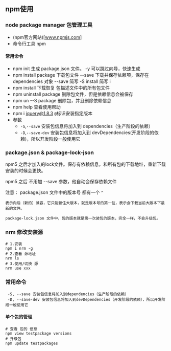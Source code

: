 ## npm使用

### node package manager 包管理工具

- (npm官方网站)[www.npmjs.com]
- 命令行工具 npm

#### 常用命令

- npm init 生成 package.json 文件。 -y 可以跳过向导，快速生成
- npm install package 下载包文件 --save 下载并保存依赖项，保存在 dependencies 对象 --save  简写 -S  install 简写 i
- npm install 下载恢复 包描述文件中的所有包文件
- npm uninstall package 删除包文件，但是依赖信息会被保存
- npm un --S package 删除包，并且删除依赖信息
- npm help 查看使用帮助
- npm i jquery@1.8.3 
  `@`标识安装指定版本 
- 参数
  + `-S`,`--save` 安装包信息将加入到 dependencies（生产阶段的依赖）
  + `-D`,`--save-dev` 安装包信息将加入到	devDependencies(开发阶段的依赖)，所以开发阶段一般使用它

### package.json & package-lock-json

npm5 之后才加入的lock文件。保存有依赖信息，和所有包的下载地址，重新下载安装的时候会更快。

npm5 之后 不用加 --save 参数，他自动会保存依赖文件

注意：
	package.json 文件中的版本号 都有一个 `^` 

	表示向后（新的）兼容，它只能锁住大版本，就是版本号的第一位，表示会下载当前大版本下最新的文件。

	package-lock.json 文件中，包的版本就是第一次装包的版本，完全一样，不会升级包。

### nrm 修改安装源

```shell
# 1.安装
npm i nrm -g
# 2.查看 源地址
nrm ls
# 3.使用/切换 源
nrm use xxx
```

### 常用命令

```shell
 -S, --save 安装包信息将加入到dependencies（生产阶段的依赖）
 -D, --save-dev 安装包信息将加入到devDependencies（开发阶段的依赖），所以开发阶段一般使用它
```

#### 单个包的管理
```shell	
# 查看 包的 信息
npm view testpackage versions
# 升级包
npm update testpackages
```